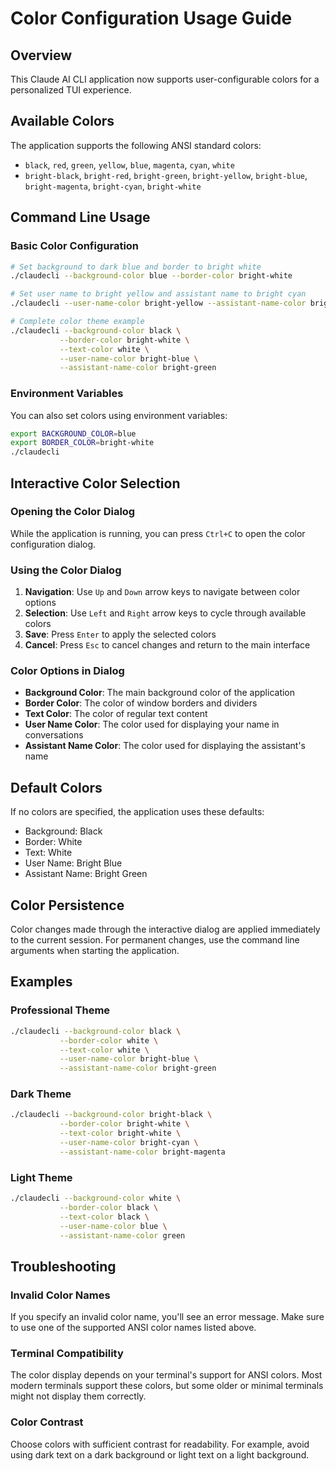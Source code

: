 # Color Configuration Usage Guide

## Overview
This Claude AI CLI application now supports user-configurable colors for a personalized TUI experience.

## Available Colors
The application supports the following ANSI standard colors:
- `black`, `red`, `green`, `yellow`, `blue`, `magenta`, `cyan`, `white`
- `bright-black`, `bright-red`, `bright-green`, `bright-yellow`, `bright-blue`, `bright-magenta`, `bright-cyan`, `bright-white`

## Command Line Usage

### Basic Color Configuration
```bash
# Set background to dark blue and border to bright white
./claudecli --background-color blue --border-color bright-white

# Set user name to bright yellow and assistant name to bright cyan
./claudecli --user-name-color bright-yellow --assistant-name-color bright-cyan

# Complete color theme example
./claudecli --background-color black \
           --border-color bright-white \
           --text-color white \
           --user-name-color bright-blue \
           --assistant-name-color bright-green
```

### Environment Variables
You can also set colors using environment variables:
```bash
export BACKGROUND_COLOR=blue
export BORDER_COLOR=bright-white
./claudecli
```

## Interactive Color Selection

### Opening the Color Dialog
While the application is running, you can press `Ctrl+C` to open the color configuration dialog.

### Using the Color Dialog
1. **Navigation**: Use `Up` and `Down` arrow keys to navigate between color options
2. **Selection**: Use `Left` and `Right` arrow keys to cycle through available colors
3. **Save**: Press `Enter` to apply the selected colors
4. **Cancel**: Press `Esc` to cancel changes and return to the main interface

### Color Options in Dialog
- **Background Color**: The main background color of the application
- **Border Color**: The color of window borders and dividers
- **Text Color**: The color of regular text content
- **User Name Color**: The color used for displaying your name in conversations
- **Assistant Name Color**: The color used for displaying the assistant's name

## Default Colors
If no colors are specified, the application uses these defaults:
- Background: Black
- Border: White
- Text: White
- User Name: Bright Blue
- Assistant Name: Bright Green

## Color Persistence
Color changes made through the interactive dialog are applied immediately to the current session. For permanent changes, use the command line arguments when starting the application.

## Examples

### Professional Theme
```bash
./claudecli --background-color black \
           --border-color white \
           --text-color white \
           --user-name-color bright-blue \
           --assistant-name-color bright-green
```

### Dark Theme
```bash
./claudecli --background-color bright-black \
           --border-color bright-white \
           --text-color bright-white \
           --user-name-color bright-cyan \
           --assistant-name-color bright-magenta
```

### Light Theme
```bash
./claudecli --background-color white \
           --border-color black \
           --text-color black \
           --user-name-color blue \
           --assistant-name-color green
```

## Troubleshooting

### Invalid Color Names
If you specify an invalid color name, you'll see an error message. Make sure to use one of the supported ANSI color names listed above.

### Terminal Compatibility
The color display depends on your terminal's support for ANSI colors. Most modern terminals support these colors, but some older or minimal terminals might not display them correctly.

### Color Contrast
Choose colors with sufficient contrast for readability. For example, avoid using dark text on a dark background or light text on a light background.
